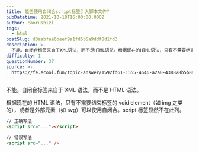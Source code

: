 ```yaml
---
title: 能否使用自闭合script标签引入脚本文件?
pubDatetime: 2021-10-18T16:00:00.000Z
author: caorushizi
tags:
  - html
postSlug: d3aabfaa6beef9a1fd5b5a9ddf8d1fd3
description: >-
  不能。自闭合标签来自于XML语法，而不是HTML语法。根据现在的HTML语法，只有不需要结束标签的voidelement（如img之类的），或者是外部元素（如svg）可以使用自闭合。script标签显
difficulty: 1
questionNumber: 37
source: >-
  https://fe.ecool.fun/topic-answer/1592fd61-1555-4646-a2a0-438828b5b8e5?orderBy=updateTime&order=desc&tagId=12
---
```


不能。自闭合标签来自于 XML 语法，而不是 HTML 语法。

根据现在的 HTML 语法，只有不需要结束标签的 void element（如 img 之类的），或者是外部元素（如 svg）可以使用自闭合。script 标签显然不在此列。

```html
// 正确写法
<script src="..."></script>

// 错误写法
<script src="..." />
```
